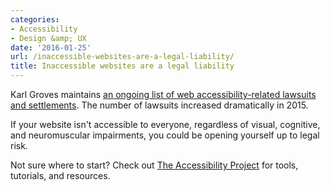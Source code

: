 ```yaml
---
categories:
- Accessibility
- Design &amp; UX
date: '2016-01-25'
url: /inaccessible-websites-are-a-legal-liability/
title: Inaccessible websites are a legal liability
---
```


Karl Groves maintains [an ongoing list of web accessibility-related lawsuits and settlements](http://www.karlgroves.com/2011/11/15/list-of-web-accessibility-related-litigation-and-settlements/). The number of lawsuits increased dramatically in 2015.

If your website isn't accessible to everyone, regardless of visual, cognitive, and neuromuscular impairments, you could be opening yourself up to legal risk.

Not sure where to start? Check out [The Accessibility Project](http://a11yproject.com/) for tools, tutorials, and resources.
